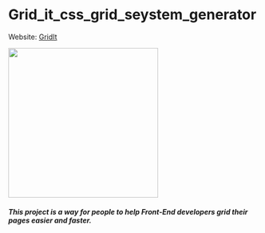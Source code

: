 # Grid_it_css_grid_seystem_generator
Website: <a href="https://ahmedm1999.github.io/Grid_it_css_grid_seystem_generator/">GridIt</a> <br/>

<img src="https://user-images.githubusercontent.com/67029330/112692316-cf0aef80-8e8f-11eb-90ed-45fb95e269c3.png" width="300" height="300"/>
<h5>This project is a way for people to help Front-End developers grid their pages easier and faster.</h5>

